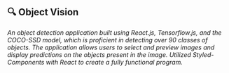 ## **🔍 Object Vision**

*An object detection application built using React.js, Tensorflow.js, and the COCO-SSD model, which is proficient in detecting over 90 classes of objects. The application allows users to select and preview images and display predictions on the objects present in the image. Utilized Styled-Components with React to create a fully functional program.*

<img href="https://drive.google.com/file/d/1YNeTS8rPrdXtBdPzYZnk2PiXj6_qMhfw/view?usp=sharing"></img>
